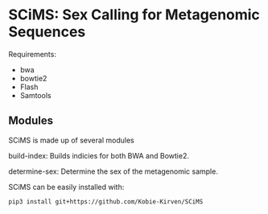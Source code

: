 <h1>SCiMS: Sex Calling for Metagenomic Sequences</h1>

Requirements:
- bwa
- bowtie2
- Flash
- Samtools

<h2>Modules</h2>
SCiMS is made up of several modules

build-index: Builds indicies for both BWA and Bowtie2. 

determine-sex: Determine the sex of the metagenomic sample. 

SCiMS can be easily installed with:
```bash
pip3 install git+https://github.com/Kobie-Kirven/SCiMS

```
